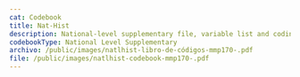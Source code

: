 ```yaml
---
cat: Codebook
title: Nat-Hist
description: National-level supplementary file, variable list and coding.
codebookType: National Level Supplementary
archivo: /public/images/natlhist-libro-de-códigos-mmp170-.pdf
file: /public/images/natlhist-codebook-mmp170-.pdf
---
```

